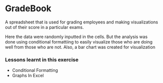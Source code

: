 # GradeBook
A spreadsheet that is used for grading employees and making visualizations out of their score in a particular exams.

Here the data were randomly inputted in the cells. But the analysis was done using conditional formattiing to easily visualize those who are doing well from those who are not. Also, a bar chart was created for visualization

### Lessons learnt in this exercise
* Conditional Formatting
* Graphs In Excel

